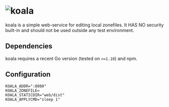 # ![koala](https://user-images.githubusercontent.com/3391295/41180459-9f4527da-6b6e-11e8-8296-0979a1fc174b.png)

koala is a simple web-service for editing local zonefiles. It HAS NO security built-in and should not be used outside any test environment.

## Dependencies
koala requires a recent Go version (tested on `>=1.10`) and npm.

## Configuration
```
KOALA_ADDR=":8080"
KOALA_ZONEFILE=
KOALA_STATICDIR="web/dist"
KOALA_APPLYCMD="sleep 1"
```
